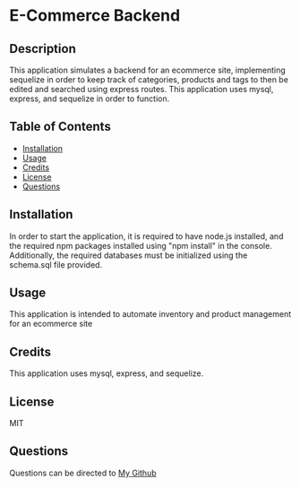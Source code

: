 # E-Commerce Backend

## Description
This application simulates a backend for an ecommerce site, implementing sequelize in order to keep track of categories, products and tags to then be edited and searched using express routes. This application uses mysql, express, and sequelize in order to function.
    
## Table of Contents
- [Installation](#installation)
- [Usage](#usage)
- [Credits](#credits)
- [License](#license)
- [Questions](#questions)

## Installation

In order to start the application, it is required to have node.js installed, and the required npm packages installed using "npm install" in the console. Additionally, the required databases must be initialized using the schema.sql file provided.
## Usage

    
This application is intended to automate inventory and product management for an ecommerce  site

## Credits

This application uses mysql, express, and sequelize.

## License

MIT

## Questions

Questions can be directed to [My Github](https://github.com/Pat-Delaney "My Github")
